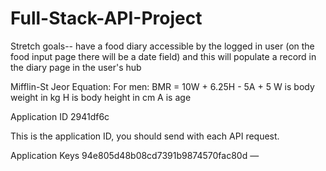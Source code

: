 # Full-Stack-API-Project

Stretch goals-- have a food diary accessible by the logged in user (on the food input page there will be a date field) and this will populate a record in the diary page
in the user's hub

Mifflin-St Jeor Equation:
For men:
BMR = 10W + 6.25H - 5A + 5
W is body weight in kg
H is body height in cm
A is age

Application ID
2941df6c

This is the application ID, you should send with each API request.

Application Keys
94e805d48b08cd7391b9874570fac80d —
